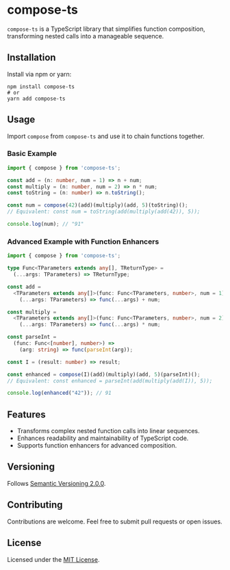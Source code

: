 # compose-ts

`compose-ts` is a TypeScript library that simplifies function composition, transforming nested calls into a manageable sequence.

## Installation

Install via npm or yarn:

```shell
npm install compose-ts
# or
yarn add compose-ts
```

## Usage

Import `compose` from `compose-ts` and use it to chain functions together.

### Basic Example

```typescript
import { compose } from 'compose-ts';

const add = (n: number, num = 1) => n + num;
const multiply = (n: number, num = 2) => n * num;
const toString = (n: number) => n.toString();

const num = compose(42)(add)(multiply)(add, 5)(toString)();
// Equivalent: const num = toString(add(multiply(add(42)), 5));

console.log(num); // "91"
```

### Advanced Example with Function Enhancers

```typescript
import { compose } from 'compose-ts';

type Func<TParameters extends any[], TReturnType> =
  (...args: TParameters) => TReturnType;

const add =
  <TParameters extends any[]>(func: Func<TParameters, number>, num = 1) =>
    (...args: TParameters) => func(...args) + num;

const multiply =
  <TParameters extends any[]>(func: Func<TParameters, number>, num = 2) =>
    (...args: TParameters) => func(...args) * num;

const parseInt =
  (func: Func<[number], number>) =>
    (arg: string) => func(parseInt(arg));

const I = (result: number) => result;

const enhanced = compose(I)(add)(multiply)(add, 5)(parseInt)();
// Equivalent: const enhanced = parseInt(add(multiply(add(I)), 5));

console.log(enhanced("42")); // 91
```

## Features

- Transforms complex nested function calls into linear sequences.
- Enhances readability and maintainability of TypeScript code.
- Supports function enhancers for advanced composition.

## Versioning

Follows [Semantic Versioning 2.0.0](https://semver.org/).

## Contributing

Contributions are welcome. Feel free to submit pull requests or open issues.

## License

Licensed under the [MIT License](LICENSE).
